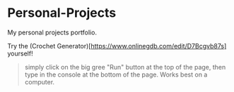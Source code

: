 # Personal-Projects
My personal projects portfolio.

Try the (Crochet Generator)[https://www.onlinegdb.com/edit/D7Bcgvb87s] yourself!
> simply click on the big gree "Run" button at the top of the page, then type in the console at the bottom of the page. Works best on a computer.
